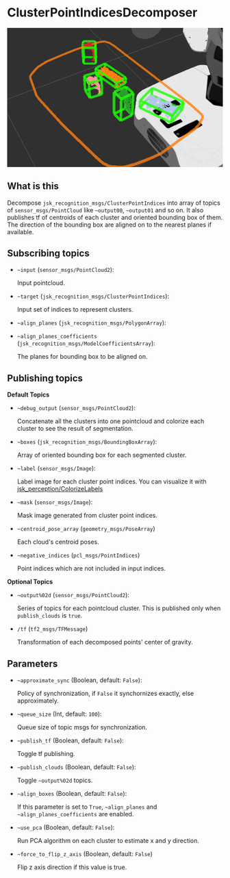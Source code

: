 # ClusterPointIndicesDecomposer
![](images/bounding_box.png)
## What is this
Decompose `jsk_recognition_msgs/ClusterPointIndices` into array of topics of `sensor_msgs/PointCloud` like `~output00`, `~output01` and so on.
It also publishes tf of centroids of each cluster and oriented bounding box of them. The direction of the bounding box are aligned on to the nearest planes if available.

## Subscribing topics
* `~input` (`sensor_msgs/PointCloud2`):

   Input pointcloud.
* `~target` (`jsk_recognition_msgs/ClusterPointIndices`):

   Input set of indices to represent clusters.
* `~align_planes` (`jsk_recognition_msgs/PolygonArray`):
* `~align_planes_coefficients` (`jsk_recognition_msgs/ModelCoefficientsArray`):

   The planes for bounding box to be aligned on.

## Publishing topics

**Default Topics**

* `~debug_output` (`sensor_msgs/PointCloud2`):

   Concatenate all the clusters into one pointcloud and colorize each cluster to see the result of segmentation.
* `~boxes` (`jsk_recognition_msgs/BoundingBoxArray`):

   Array of oriented bounding box for each segmented cluster.

* `~label` (`sensor_msgs/Image`):

   Label image for each cluster point indices.
   You can visualize it with [jsk\_perception/ColorizeLabels](../jsk_perception/nodes/colorize_labels.md)

* `~mask` (`sensor_msgs/Image`):

   Mask image generated from cluster point indices.

* `~centroid_pose_array` (`geometry_msgs/PoseArray`)

   Each cloud's centroid poses.

* `~negative_indices` (`pcl_msgs/PointIndices`)

  Point indices which are not included in input indices.

**Optional Topics**

* `~output%02d` (`sensor_msgs/PointCloud2`):

   Series of topics for each pointcloud cluster.
   This is published only when `publish_clouds` is `true`.

* `/tf` (`tf2_msgs/TFMessage`)

   Transformation of each decomposed points' center of gravity.

## Parameters

* `~approximate_sync` (Boolean, default: `False`):

   Policy of synchronization, if `False` it synchornizes exactly,
   else approximately.
* `~queue_size` (Int, default: `100`):

   Queue size of topic msgs for synchronization.
* `~publish_tf` (Boolean, default: `False`):

   Toggle tf publishing.
* `~publish_clouds` (Boolean, default: `False`):

   Toggle `~output%02d` topics.
* `~align_boxes` (Boolean, default: `False`):

   If this parameter is set to `True`, `~align_planes` and
   `~align_planes_coefficients` are enabled.
* `~use_pca` (Boolean, default: `False`):

   Run PCA algorithm on each cluster to estimate x and y direction.

* `~force_to_flip_z_axis` (Boolean, default: `False`)

   Flip z axis direction if this value is true.
